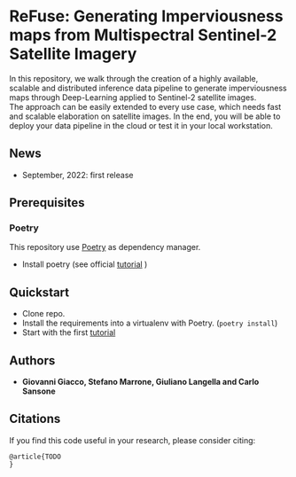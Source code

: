 # ReFuse: Generating Imperviousness maps from Multispectral Sentinel-2 Satellite Imagery

In this repository, we walk through the creation of a highly available, scalable and distributed inference data pipeline to generate imperviousness maps through Deep-Learning applied to Sentinel-2 satellite images.  
The approach can be easily extended to every use case, which needs fast and scalable elaboration on satellite images. 
In the end, you will be able to deploy your data pipeline in the cloud or test it in your local workstation. 

## News
- September, 2022: first release

## Prerequisites
### Poetry
This repository use [Poetry][poetry] as dependency manager. 
* Install poetry (see official [tutorial][poetry] )


## Quickstart
* Clone repo.
* Install the requirements into a virtualenv with Poetry. (`poetry install`)
* Start with the first [tutorial](tutorials/main_tutorial.md)

## Authors

* **Giovanni Giacco, Stefano Marrone, Giuliano Langella and Carlo Sansone**

## Citations ##
If you find this code useful in your research, please consider citing:
```
@article{TODO
}
```

[poetry]: https://python-poetry.org/docs/
